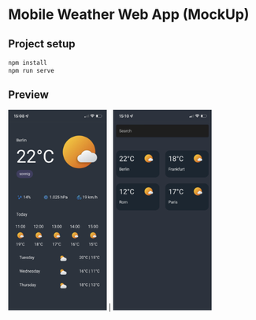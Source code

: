# Mobile Weather Web App (MockUp)

## Project setup
```
npm install
npm run serve
```

## Preview

<img src="https://github.com/robineco/mobile-weather-app/blob/master/preview/city.jpeg" alt="drawing" width="200"/> | <img src="https://github.com/robineco/mobile-weather-app/blob/master/preview/home.PNG" alt="drawing" width="200"/>
